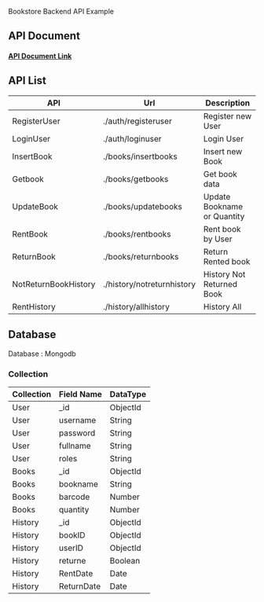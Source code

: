 Bookstore Backend API Example

## API Document 

#### [API Document Link](https://documenter.getpostman.com/view/9234088/TVRdABr8#98759510-573d-46f1-92e5-c55312d3a6a2)

## API List

| API           | Url                     | Description    |
| ---------    | -----------                     | -------------    |
|RegisterUser   | ./auth/registeruser   | Register new User|
|LoginUser      | ./auth/loginuser      | Login User |
|InsertBook     | ./books/insertbooks   | Insert new Book|
|Getbook        | ./books/getbooks      | Get book data |
|UpdateBook     | ./books/updatebooks   | Update Bookname or Quantity |
|RentBook       | ./books/rentbooks     | Rent book by User |
|ReturnBook     | ./books/returnbooks   | Return Rented book |
|NotReturnBookHistory| ./history/notreturnhistory| History Not Returned Book |
|RentHistory    | ./history/allhistory  | History All |

## Database

Database : Mongodb

### Collection 
| Collection    | Field Name    | DataType  |
| ----------    | ----------    | -------   |
| User          | _id           | ObjectId  |
| User          | username      | String    |
| User          | password      | String    |
| User          | fullname      | String    |
| User          | roles         | String    |
| Books         | _id           | ObjectId  |
| Books         | bookname      | String    |
| Books         | barcode       | Number    |
| Books         | quantity      | Number    |
| History       | _id           | ObjectId  |
| History       | bookID        | ObjectId  |
| History       | userID        | ObjectId  |
| History       | returne       | Boolean   |
| History       | RentDate      | Date      |
| History       | ReturnDate    | Date      |
